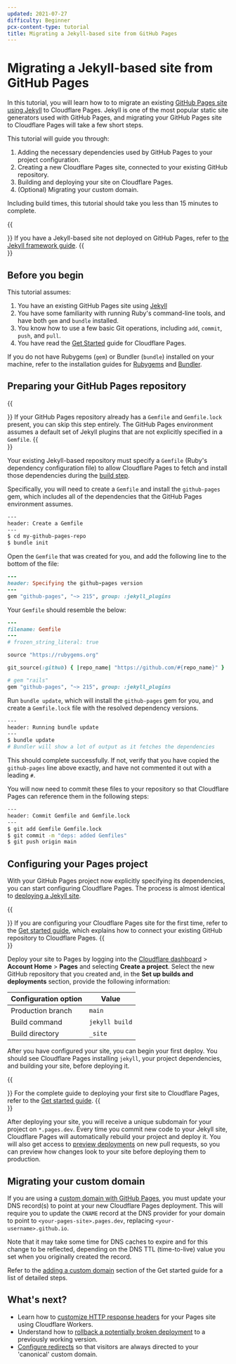 ```yaml
---
updated: 2021-07-27
difficulty: Beginner
pcx-content-type: tutorial
title: Migrating a Jekyll-based site from GitHub Pages
---
```


# Migrating a Jekyll-based site from GitHub Pages

In this tutorial, you will learn how to to migrate an existing [GitHub Pages site using Jekyll](https://docs.github.com/en/pages/setting-up-a-github-pages-site-with-jekyll/about-github-pages-and-jekyll) to Cloudflare Pages. Jekyll is one of the most popular static site generators used with GitHub Pages, and migrating your GitHub Pages site to Cloudflare Pages will take a few short steps.

This tutorial will guide you through:

1. Adding the necessary dependencies used by GitHub Pages to your project configuration.
2. Creating a new Cloudflare Pages site, connected to your existing GitHub repository.
3. Building and deploying your site on Cloudflare Pages.
4. (Optional) Migrating your custom domain.

Including build times, this tutorial should take you less than 15 minutes to complete.

{{<Aside type="note">}}
If you have a Jekyll-based site not deployed on GitHub Pages, refer to [the Jekyll framework guide](/framework-guides/deploy-a-jekyll-site).
{{</Aside>}}

## Before you begin

This tutorial assumes:

1. You have an existing GitHub Pages site using [Jekyll](https://jekyllrb.com/)
2. You have some familiarity with running Ruby's command-line tools, and have both `gem` and `bundle` installed.
3. You know how to use a few basic Git operations, including `add`, `commit`, `push`, and `pull`.
4. You have read the [Get Started](/getting-started) guide for Cloudflare Pages.

If you do not have Rubygems (`gem`) or Bundler (`bundle`) installed on your machine, refer to the installation guides for [Rubygems](https://rubygems.org/pages/download) and [Bundler](https://bundler.io/).

## Preparing your GitHub Pages repository

{{<Aside type="note">}}
If your GitHub Pages repository already has a `Gemfile` and `Gemfile.lock` present, you can skip this step entirely. The GitHub Pages environment assumes a default set of Jekyll plugins that are not explicitly specified in a `Gemfile`.
{{</Aside>}}

Your existing Jekyll-based repository must specify a `Gemfile` (Ruby's dependency configuration file) to allow Cloudflare Pages to fetch and install those dependencies during the [build step](/platform/build-configuration).

Specifically, you will need to create a `Gemfile` and install the `github-pages` gem, which includes all of the dependencies that the GitHub Pages environment assumes.

```sh
---
header: Create a Gemfile
---
$ cd my-github-pages-repo
$ bundle init
```

Open the `Gemfile` that was created for you, and add the following line to the bottom of the file:

```ruby
---
header: Specifying the github-pages version
---
gem "github-pages", "~> 215", group: :jekyll_plugins
```

Your `Gemfile` should resemble the below:

```ruby
---
filename: Gemfile
---
# frozen_string_literal: true

source "https://rubygems.org"

git_source(:github) { |repo_name| "https://github.com/#{repo_name}" }

# gem "rails"
gem "github-pages", "~> 215", group: :jekyll_plugins
```

Run `bundle update`, which will install the `github-pages` gem for you, and create a `Gemfile.lock` file with the resolved dependency versions.

```sh
---
header: Running bundle update
---
$ bundle update
# Bundler will show a lot of output as it fetches the dependencies
```

This should complete successfully. If not, verify that you have copied the `github-pages` line above exactly, and have not commented it out with a leading `#`.

You will now need to commit these files to your repository so that Cloudflare Pages can reference them in the following steps:

```sh
---
header: Commit Gemfile and Gemfile.lock
---
$ git add Gemfile Gemfile.lock
$ git commit -m "deps: added Gemfiles"
$ git push origin main
```

## Configuring your Pages project

With your GitHub Pages project now explicitly specifying its dependencies, you can start configuring Cloudflare Pages. The process is almost identical to [deploying a Jekyll site](/framework-guides/deploy-a-jekyll-site).

{{<Aside type="note">}}
If you are configuring your Cloudflare Pages site for the first time, refer to the [Get started guide](/get-started#connect-to-github), which explains how to connect your existing GitHub repository to Cloudflare Pages.
{{</Aside>}}

Deploy your site to Pages by logging into the [Cloudflare dashboard](https://dash.cloudflare.com/) > **Account Home** > **Pages** and selecting **Create a project**. Select the new GitHub repository that you created and, in the **Set up builds and deployments** section, provide the following information:

<TableLayout>

| Configuration option | Value          |
| -------------------- | -------------- |
| Production branch    | `main`         |
| Build command        | `jekyll build` |
| Build directory      | `_site`        |

</TableLayout>

After you have configured your site, you can begin your first deploy. You should see Cloudflare Pages installing `jekyll`, your project dependencies, and building your site, before deploying it.

{{<Aside type="note">}}
For the complete guide to deploying your first site to Cloudflare Pages, refer to the [Get started guide](/getting-started).
{{</Aside>}}

After deploying your site, you will receive a unique subdomain for your project on `*.pages.dev`. Every time you commit new code to your Jekyll site, Cloudflare Pages will automatically rebuild your project and deploy it. You will also get access to [preview deployments](/platform/preview-deployments) on new pull requests, so you can preview how changes look to your site before deploying them to production.

## Migrating your custom domain

If you are using a [custom domain with GitHub Pages](https://docs.github.com/en/pages/configuring-a-custom-domain-for-your-github-pages-site), you must update your DNS record(s) to point at your new Cloudflare Pages deployment. This will require you to update the `CNAME` record at the DNS provider for your domain to point to `<your-pages-site>.pages.dev`, replacing `<your-username>.github.io`.

Note that it may take some time for DNS caches to expire and for this change to be reflected, depending on the DNS TTL (time-to-live) value you set when you originally created the record.

Refer to the [adding a custom domain](/getting-started#adding-a-custom-domain) section of the Get started guide for a list of detailed steps.

## What's next?

- Learn how to [customize HTTP response headers](/how-to/add-custom-http-headers) for your Pages site using Cloudflare Workers.
- Understand how to [rollback a potentially broken deployment](/platform/rollbacks) to a previously working version.
- [Configure redirects](/platform/redirects) so that visitors are always directed to your 'canonical' custom domain.